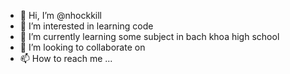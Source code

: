 - 👋 Hi, I’m @nhockkill
- 👀 I’m interested in learning code
- 🌱 I’m currently learning some subject in bach khoa high school
- 💞️ I’m looking to collaborate on
- 📫 How to reach me ...

<!---
nhockkill/nhockkill is a ✨ special ✨ repository because its `README.md` (this file) appears on your GitHub profile.
You can click the Preview link to take a look at your changes.
--->

